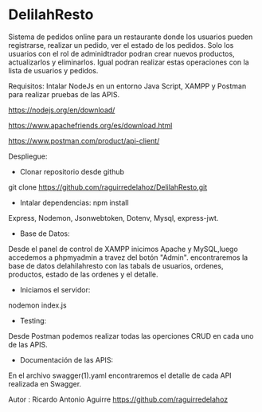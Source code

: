 # DelilahResto
Sistema de pedidos online para un restaurante donde los usuarios pueden registrarse, realizar un pedido, ver el estado de los pedidos. Solo los usuarios con el rol de adminidtrador podran crear nuevos productos, actualizarlos y eliminarlos. Igual podran realizar estas operaciones con la lista de usuarios y pedidos.

Requisitos:
Intalar NodeJs en un entorno Java Script, XAMPP y Postman para realizar pruebas de las APIS.

https://nodejs.org/en/download/

https://www.apachefriends.org/es/download.html

https://www.postman.com/product/api-client/


Despliegue:  

* Clonar repositorio desde github 


git clone https://github.com/raguirredelahoz/DelilahResto.git


* Intalar dependencias:         npm install


Express,
Nodemon,
Jsonwebtoken,
Dotenv,
Mysql,
express-jwt.


*  Base de Datos:


Desde el panel de control de XAMPP inicimos Apache y MySQL,luego accedemos a phpmyadmin a travez del botón "Admin". encontraremos la base de datos delahilahresto con las tabals de usuarios, ordenes, productos, estado de las ordenes y el detalle.



* Iniciamos el servidor:  


nodemon index.js


* Testing: 

Desde Postman podemos realizar todas las operciones CRUD en cada uno de las APIS. 


* Documentación de las APIS:


En el archivo swagger(1).yaml  encontraremos el detalle de cada API realizada en Swagger.





Autor :  Ricardo Antonio Aguirre        https://github.com/raguirredelahoz





